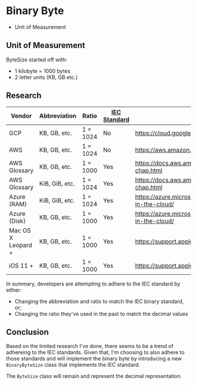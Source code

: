 # Binary Byte

- Unit of Measurement

## Unit of Measurement

ByteSize started off with:

- 1 kilobyte = 1000 bytes
- 2 letter units (KB, GB etc.)

## Research

| Vendor             | Abbreviation   | Ratio    | [IEC Standard] | Source
| ---                | ---            | ---      | ---            | ---
| GCP                | KB, GB, etc.   | 1 = 1024 | No             | https://cloud.google.com/storage/pricing
| AWS                | KB, GB, etc.   | 1 = 1024 | No             | https://aws.amazon.com/ebs/features/
| AWS Glossary       | KB, GB, etc.   | 1 = 1000 | Yes            | https://docs.aws.amazon.com/general/latest/gr/glos-chap.html
| AWS Glossary       | KiB, GiB, etc. | 1 = 1024 | Yes            | https://docs.aws.amazon.com/general/latest/gr/glos-chap.html
| Azure (RAM)        | KiB, GiB, etc. | 1 = 1024 | Yes            | https://azure.microsoft.com/en-gb/blog/largest-vm-in-the-cloud/
| Azure (Disk)       | KB, GB, etc.   | 1 = 1000 | Yes            | https://azure.microsoft.com/en-gb/blog/largest-vm-in-the-cloud/
| Mac OS X Leopard + | KB, GB, etc.   | 1 = 1000 | Yes            | https://support.apple.com/en-us/HT201402
| iOS 11 +           | KB, GB, etc.   | 1 = 1000 | Yes            | https://support.apple.com/en-us/HT201402

In summary, developers are attempting to adhere to the IEC standard by either:

- Changing the abbreviation and ratio to match the IEC binary standard, or;
- Changing the ratio they've used in the past to match the decimal values


[IEC Standard]: https://en.wikipedia.org/wiki/Binary_prefix#kibi

## Conclusion

Based on the limited research I've done, there seems to be a trend of adhereing
to the IEC standards. Given that, I'm choosing to also adhere to those standards
and will implement the binary byte by introducing a new `BinaryByteSize` class
that implements the IEC standard. 

The `ByteSize` class will remain and represent the decimal representation.